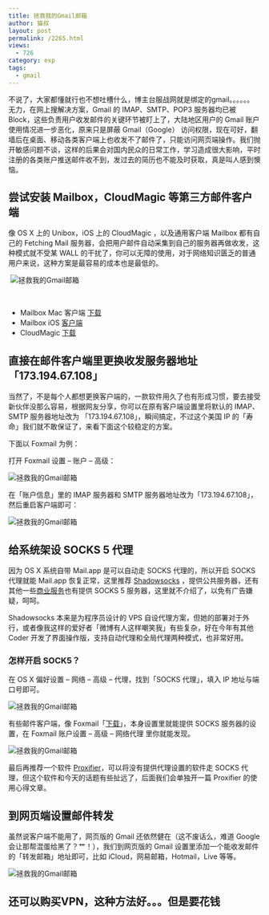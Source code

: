 ```yaml
---
title: 拯救我的Gmail邮箱
author: 猫叔
layout: post
permalink: /2265.html
views:
  - 726
category: exp
tags:
  - gmail
---
```

不说了，大家都懂就行也不想吐槽什么，博主台服战网就是绑定的gmail。。。。。。无力，在网上搜解决方案，Gmail 的 IMAP、SMTP、POP3 服务器均已被 Block，这些负责用户收发邮件的关键环节被盯上了，大陆地区用户的 Gmail 账户使用情况进一步恶化，原来只是屏蔽 Gmail（Google） 访问权限，现在可好，翻墙后在桌面、移动各类客户端上也收发不了邮件了，只能访问网页端操作。我们抛开敏感问题不谈，这样的后果会对国内民众的日常工作，学习造成很大影响，平时注册的各类账户推送邮件收不到，发过去的简历也不能及时获取，真是叫人感到懊恼。

## 尝试安装 Mailbox，CloudMagic 等第三方邮件客户端

像 OS X 上的 Unibox，iOS 上的 CloudMagic ，以及通用客户端 Mailbox 都有自己的 Fetching Mail 服务器，会把用户邮件自动采集到自己的服务器再做收发，这种模式就不受某 WALL 的干扰了，你可以无障的使用，对于网络知识匮乏的普通用户来说，这种方案是最容易的成本也是最低的。

<div class="insert-post-ads">
   <img src="http://cache.maoshu.cc//wp-content/uploads/sinapicv2-backup/2265-ww1-large-005V4vEUjw1enudxzajhrj30zr0hn486.jpg" alt="拯救我的Gmail邮箱" />
</div>

&nbsp;

  * Mailbox Mac 客户端 <a title="" href="http://www.mailboxapp.com/#download" target="_blank" data-original-title="">下载</a>
  * Mailbox iOS <a title="" href="https://itunes.apple.com/us/app/mailbox/id576502633?mt=8&uo=4&at=11lceY" target="_blank" data-original-title="">客户端</a>
  * CloudMagic <a title="" href="https://itunes.apple.com/cn/app/cloudmagic-email/id721677994?mt=8&uo=4&at=11lceY" target="_blank" data-original-title="">下载</a>

## 直接在邮件客户端里更换收发服务器地址「173.194.67.108」

当然了，不是每个人都想更换客户端的，一款软件用久了也有形成习惯，要去接受新伙伴没那么容易，根据网友分享，你可以在原有客户端设置里将默认的 IMAP、SMTP 服务器地址改为 「173.194.67.108」，瞬间搞定，不过这个美国 IP 的「寿命」我们就不敢保证了，来看下面这个较稳定的方案。

下面以 Foxmail 为例：

打开 Foxmail 设置 – 账户 – 高级：

![拯救我的Gmail邮箱][1]

在「账户信息」里的 IMAP 服务器和 SMTP 服务器地址改为「173.194.67.108」，然后重启客户端即可：

![拯救我的Gmail邮箱][2]

## 给系统架设 SOCKS 5 代理

因为 OS X 系统自带 Mail.app 是可以自动走 SOCKS 代理的，所以开启 SOCKS 代理就能 Mail.app 恢复正常，这里推荐 <a title="" href="http://shadowsocks.org/en/index.html" target="_blank" data-original-title="">Shadowsocks</a> ，提供公共服务器，还有其他一些<a title="" href="https://portal.shadowsocks.com/cart.php" target="_blank" data-original-title="">商业服务</a>也有提供 SOCKS 5 服务器，这里就不介绍了，以免有广告嫌疑，呵呵。

Shadowsocks 本来是为程序员设计的 VPS 自设代理方案，但她的部署对于外行，或者像我这样的爱好者「微博有人这样嘲笑我」有些复杂，好在今年有其他 Coder 开发了界面操作版，支持自动代理和全局代理两种模式，也非常好用。

### 怎样开启 SOCK5？

在 OS X 偏好设置 – 网络 – 高级 – 代理，找到「SOCKS 代理」，填入 IP 地址与端口号即可。

![拯救我的Gmail邮箱][3]

有些邮件客户端，像 Foxmail「<a title="" href="http://www.foxmail.com/mac/download" target="_blank" data-original-title="">下载</a>」，本身设置里就能提供 SOCKS 服务器的设置，在 Foxmail 账户设置 – 高级 – 网络代理 里你就能发现。

![拯救我的Gmail邮箱][4]

最后再推荐一个软件 <a title="" href="http://www.proxifier.com/mac/" target="_blank" data-original-title="">Proxifier</a>，可以将没有提供代理设置的软件走 SOCKS 代理，但这个软件和今天的话题有些扯远了，后面我们会单独开一篇 Proxifier 的使用心得文章。

## 到网页端设置邮件转发

虽然说客户端不能用了，网页版的 Gmail 还依然健在（这不废话么，难道 Google 会让那帮混蛋给黑了？艹！），我们到网页版的 Gmail 设置里添加一个能收发邮件的「转发邮箱」地址即可，比如 iCloud，网易邮箱，Hotmail，Live 等等。

![拯救我的Gmail邮箱][5]



## 还可以购买VPN，这种方法好。。。但是要花钱


 [1]: http://cache.maoshu.cc//wp-content/uploads/sinapicv2-backup/2265-ww4-large-005V4vEUjw1enudy42z6hj30h709e3z7.jpg
 [2]: http://cache.maoshu.cc//wp-content/uploads/sinapicv2-backup/2265-ww4-large-005V4vEUjw1enudy0m2ffj30h70fy0uk.jpg
 [3]: http://cache.maoshu.cc//wp-content/uploads/sinapicv2-backup/2265-ww3-large-005V4vEUjw1enudy6vjjfj30ik0fnjtp.jpg
 [4]: http://cache.maoshu.cc//wp-content/uploads/sinapicv2-backup/2265-ww3-large-005V4vEUjw1enudy7t611j30h70fyjsm.jpg
 [5]: http://cache.maoshu.cc//wp-content/uploads/sinapicv2-backup/2265-ww3-large-005V4vEUjw1enudy2qv0sj30tw0e9gpe.jpg

